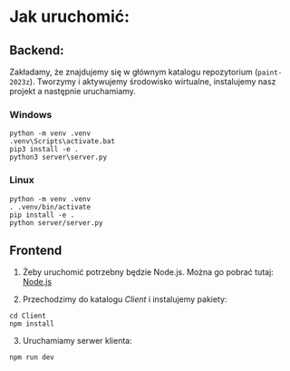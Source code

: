 # Jak uruchomić:

## Backend:

Zakładamy, że znajdujemy się w głównym katalogu repozytorium (`paint-2023z`). Tworzymy i aktywujemy środowisko wirtualne, instalujemy nasz projekt a następnie uruchamiamy.

### Windows

```
python -m venv .venv
.venv\Scripts\activate.bat
pip3 install -e .
python3 server\server.py
```

### Linux

```
python -m venv .venv
. .venv/bin/activate
pip install -e .
python server/server.py
```


## Frontend
1. Żeby uruchomić potrzebny będzie Node.js. Można go pobrać tutaj: [Node.js](https://nodejs.org/en)

2. Przechodzimy do katalogu *Client* i instalujemy pakiety:
```
cd Client
npm install
```

3. Uruchamiamy serwer klienta:
```
npm run dev
```
